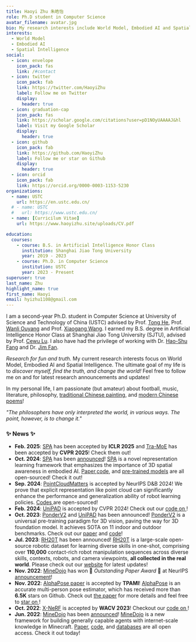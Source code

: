 ```yaml
---
title: Haoyi Zhu 朱皓怡
role: Ph.D student in Computer Science
avatar_filename: avatar.jpg
bio: My research interests include World Model, Embodied AI and Spatial Intelligence.
interests:
  - World Model
  - Embodied AI
  - Spatial Intelligence
social:
  - icon: envelope
    icon_pack: fas
    link: /#contact
  - icon: twitter
    icon_pack: fab
    link: https://twitter.com/HaoyiZhu
    label: Follow me on Twitter
    display:
      header: true
  - icon: graduation-cap
    icon_pack: fas
    link: https://scholar.google.com/citations?user=pD1NOyUAAAAJ&hl
    label: Visit my Google Scholar
    display:
      header: true
  - icon: github
    icon_pack: fab
    link: https://github.com/HaoyiZhu
    label: Follow me or star on Github
    display:
      header: true
  - icon: orcid
    icon_pack: fab
    link: https://orcid.org/0000-0003-1153-5230
organizations:
  - name: USTC
    url: https://en.ustc.edu.cn/
  # - name: USTC
  #   url: https://www.ustc.edu.cn/
  - name: [Curricilum Vitae]
    url: https://www.haoyizhu.site/uploads/CV.pdf

education:
  courses:
    - course: B.S. in Artificial Intelligence Honor Class
      institution: Shanghai Jiao Tong University
      year: 2019 - 2023
    - course: Ph.D. in Computer Science
      institution: USTC
      year: 2023 - Present
superuser: true
last_name: Zhu
highlight_name: true
first_name: Haoyi
email: hyizhu1108@gmail.com
---
```

I am a second-year Ph.D. student in Computer Science at University of Science and Technology of China (USTC) advised by Prof. [Tong He](https://tonghe90.github.io/), Prof. [Wanli Ouyang](https://wlouyang.github.io/) and Prof. [Xiaogang Wang](http://www.ee.cuhk.edu.hk/~xgwang/). I earned my B.S. degree in Artificial Intelligence Honor Class at Shanghai Jiao Tong University (SJTU), advised by Prof. [Cewu Lu](https://mvig.sjtu.edu.cn/). I also have had the privilege of working with Dr. [Hao-Shu Fang](https://fang-haoshu.github.io/) and Dr. [Jim Fan](https://jimfan.me/). 

*Research for fun and truth.* My current research interests focus on World Model, Embodied AI and Spatial Intelligence. The ultimate goal of my life is to *discover myself, find the truth, and change the world!* Feel free to follow me on [<i class="fa-brands fa-twitter"></i>](https://twitter.com/HaoyiZhu) and [<i class="fa-brands fa-github"></i>](https://github.com/HaoyiZhu) for latest research announcements and updates!

In my personal life, I am passionate (but amateur) about football, music, literature, philosophy, [traditional Chinese painting](#gallery), and [modern Chinese poems](#poems)!

*"The philosophers have only interpreted the world, in various ways. The point, however, is to change it."*

### ✨ **News** ✨

- **Feb. 2025**: [SPA](https://haoyizhu.github.io/spa/) has been accepted by **ICLR 2025** and [Tra-MoE](https://arxiv.org/abs/2411.14519) has been accepted by **CVPR 2025**! Check them out!
- **Oct. 2024**: [SPA](https://haoyizhu.github.io/spa/) has been [announced](https://x.com/HaoyiZhu/status/1844675411760013471)! [SPA](https://haoyizhu.github.io/spa/) is a novel representation learning framework that emphasizes the importance of 3D spatial awareness in embodied AI. [Paper](https://arxiv.org/abs/2410.08208),[code](https://github.com/HaoyiZhu/SPA), and [pre-trained models](https://huggingface.co/HaoyiZhu/SPA) are all open-sourced! Check it out!
- **Sep. 2024**: [PointCloudMatters](https://arxiv.org/abs/2402.02500) is accepted by NeurIPS D&B 2024! We prove that explicit representation like point cloud can significantly enhance the performance and generalization ability of robot learning policies. [Codes <i class="fa-brands fa-github"></i>](https://github.com/HaoyiZhu/PointCloudMatters) are open-sourced!
- **Feb. 2024**: [UniPAD](https://arxiv.org/abs/2310.08370) is accepted by CVPR 2024! Check out our [code on  <i class="fa-brands fa-github"></i>](https://github.com/Nightmare-n/UniPAD)!
- **Oct. 2023**: [PonderV2](https://arxiv.org/abs/2310.08586) and [UniPAD](https://arxiv.org/abs/2310.08370) has been announced! [PonderV2](https://arxiv.org/abs/2310.08586) is a universal pre-training paradigm for 3D vision, paving the way for 3D foundation model. It achieves SOTA on 11 indoor and outdoor benchmarks. Check out our [paper](https://arxiv.org/abs/2310.08586) and [code](https://github.com/OpenGVLab/PonderV2)!
- **Jul. 2023**: [RH20T](https://rh20t.github.io/) has been announced! [RH20T](https://rh20t.github.io/) is a large-scale open-source robotic dataset for learning diverse skills in one-shot, comprising over **110,000** contact-rich robot manipulation sequences across diverse skills, contexts, robots, and camera viewpoints, **all collected in the real world**. Please check out our [website](https://rh20t.github.io/) for latest updates!
- **Nov. 2022**: [MineDojo](https://minedojo.org/) has won 🎉 *Outstanding Paper Award* 🎉 at NeurIPS [announcement](https://neurips.cc/virtual/2022/awards_detail)!
- **Nov. 2022**: [AlphaPose paper](http://arxiv.org/abs/2211.03375) is accepted by **TPAMI**! [AlphaPose](https://github.com/MVIG-SJTU/AlphaPose) is an accurate multi-person pose estimator, which has received more than **6.5K** stars on Github. Check out [the paper](https://arxiv.org/pdf/2211.03375.pdf) for more details and feel free to [star on  <i class="fa-brands fa-github"></i>](https://github.com/MVIG-SJTU/AlphaPose)!
- **Oct. 2022**: [X-NeRF](https://arxiv.org/abs/2210.05135) is accepted by **WACV 2023**! Checkout our [code on  <i class="fa-brands fa-github"></i>](https://github.com/HaoyiZhu/XNeRF)!
- **Jun. 2022**: [MineDojo](https://minedojo.org/) has been [announced](https://twitter.com/DrJimFan/status/1540381991052247041)! [MineDojo](https://minedojo.org/) is a new framework for building generally capable agents with internet-scale knowledge in Minecraft. [Paper](https://arxiv.org/abs/2206.08853), [code](https://github.com/MineDojo/MineDojo), and [databases](https://minedojo.org/knowledge_base.html) are all open access. Check it out today!
